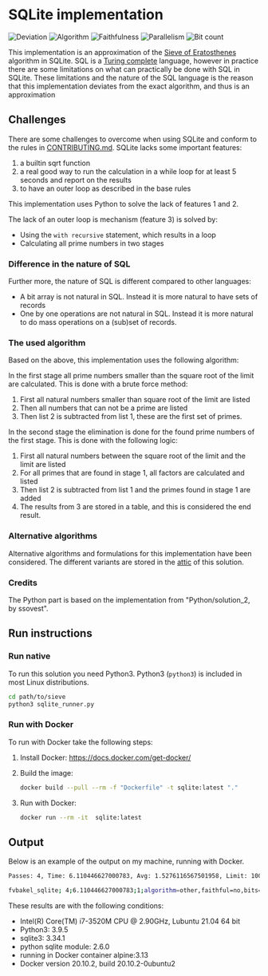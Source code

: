 # SQLite implementation

![Deviation](https://img.shields.io/badge/Deviation-approximation-blue)
![Algorithm](https://img.shields.io/badge/Algorithm-other-yellowgreen)
![Faithfulness](https://img.shields.io/badge/Faithful-no-yellowgreen)
![Parallelism](https://img.shields.io/badge/Parallel-no-green)
![Bit count](https://img.shields.io/badge/Bits-8-yellowgreen)

This implementation is an approximation of the [Sieve of Eratosthenes](https://en.wikipedia.org/wiki/Sieve_of_Eratosthenes) algorithm in SQLite. SQL is a [Turing complete](https://en.wikipedia.org/wiki/Turing_completeness) language, however in practice there are some limitations on what can practically be done with SQL in SQLite. These limitations and the nature of the SQL language is the reason that this implementation deviates from the exact algorithm, and thus is an approximation

## Challenges

There are some challenges to overcome when using SQLite and conform to the rules in [CONTRIBUTING.md](../../CONTRIBUTING.md#rules). SQLite lacks some important features:

1. a builtin sqrt function
2. a real good way to run the calculation in a while loop for at least 5 seconds and report on the results
3. to have an outer loop as described in the base rules

This implementation uses Python to solve the lack of features 1 and 2.

The lack of an outer loop is mechanism (feature 3) is solved by:

- Using the `with recursive` statement, which results in a loop
- Calculating all prime numbers in two stages

### Difference in the nature of SQL

Further more, the nature of SQL is different compared to other languages:

- A bit array is not natural in SQL. Instead it is more natural to have sets of records
- One by one operations are not natural in SQL. Instead it is more natural to do mass operations on a (sub)set of records.

### The used algorithm

Based on the above, this implementation uses the following algorithm:

In the first stage all prime numbers smaller than the square root of the limit are calculated. This is done with a brute force method:

1. First all natural numbers smaller than square root of the limit are listed
2. Then all numbers that can not be a prime are listed
3. Then list 2 is subtracted from list 1, these are the first set of primes.

In the second stage the elimination is done for the found prime numbers of the first stage. This is done with the following logic:

1. First all natural numbers between the square root of the limit and the limit are listed
2. For all primes that are found in stage 1, all factors are calculated and listed
3. Then list 2 is subtracted from list 1 and the primes found in stage 1 are added
4. The results from 3 are stored in a table, and this is considered the end result.  

### Alternative algorithms

Alternative algorithms and formulations for this implementation have been considered. The different variants are stored in the [attic](./attic/) of this solution.

### Credits

The Python part is based on the implementation from "Python/solution_2, by ssovest".

## Run instructions

### Run native

To run this solution you need Python3. Python3 (`python3`) is included in most Linux distributions.

```bash
cd path/to/sieve
python3 sqlite_runner.py
```

### Run with Docker

To run with Docker take the following steps:

1. Install Docker: <https://docs.docker.com/get-docker/>
2. Build the image:

    ```bash
    docker build --pull --rm -f "Dockerfile" -t sqlite:latest "."
    ```

3. Run with Docker:

    ```bash
    docker run --rm -it  sqlite:latest 
    ```

## Output

Below is an example of the output on my machine, running with Docker.

```bash
Passes: 4, Time: 6.110446627000783, Avg: 1.5276116567501958, Limit: 1000000, Count: 78498, Valid: True

fvbakel_sqlite; 4;6.110446627000783;1;algorithm=other,faithful=no,bits=8
```

These results are with the following conditions:

- Intel(R) Core(TM) i7-3520M CPU @ 2.90GHz, Lubuntu 21.04 64 bit
- Python3: 3.9.5
- sqlite3: 3.34.1
- python sqlite module: 2.6.0
- running in Docker container alpine:3.13
- Docker version 20.10.2, build 20.10.2-0ubuntu2
